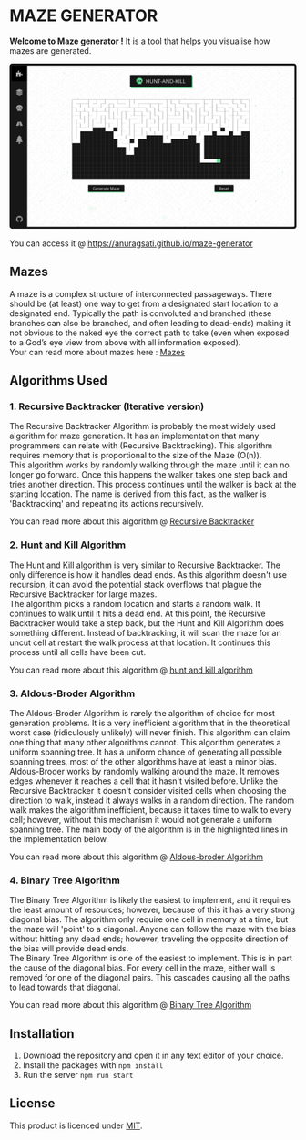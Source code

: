 # MAZE GENERATOR
**Welcome to Maze generator !**
 It is a tool that helps you visualise how mazes are generated.

![maze generator](./preview.png)

You can access it @ https://anuragsati.github.io/maze-generator

## Mazes
A maze is a complex structure of interconnected passageways. There should be (at least) one way to get from a designated start location to a designated end. Typically the path is convoluted and branched (these branches can also be branched, and often leading to dead-ends) making it not obvious to the naked eye the correct path to take (even when exposed to a God’s eye view from above with all information exposed).
<br>
Your can read more about mazes here : [Mazes](https://datagenetics.com/blog/november22015/index.html)

## Algorithms Used

### 1. Recursive Backtracker (Iterative version) 
The Recursive Backtracker Algorithm is probably the most widely used algorithm for maze generation. It has an implementation that many programmers can relate with (Recursive Backtracking). This algorithm requires memory that is proportional to the size of the Maze (O(n)).
<br>
This algorithm works by randomly walking through the maze until it can no longer go forward. Once this happens the walker takes one step back and tries another direction. This process continues until the walker is back at the starting location. The name is derived from this fact, as the walker is 'Backtracking' and repeating its actions recursively.

You can read more about this algorithm @ [Recursive Backtracker](https://en.wikipedia.org/wiki/Maze_generation_algorithm)

### 2. Hunt and Kill Algorithm
The Hunt and Kill algorithm is very similar to Recursive Backtracker. The only difference is how it handles dead ends. As this algorithm doesn't use recursion, it can avoid the potential stack overflows that plague the Recursive Backtracker for large mazes.
<br>
The algorithm picks a random location and starts a random walk. It continues to walk until it hits a dead end. At this point, the Recursive Backtracker would take a step back, but the Hunt and Kill Algorithm does something different. Instead of backtracking, it will scan the maze for an uncut cell at restart the walk process at that location. It continues this process until all cells have been cut.

You can read more about this algorithm @ [hunt and kill algorithm](https://people.cs.ksu.edu//~ashley78/wiki.ashleycoleman.me/index.php/Hunt_and_Kill_Algorithm.html)

### 3. Aldous-Broder Algorithm
The Aldous-Broder Algorithm is rarely the algorithm of choice for most generation problems. It is a very inefficient algorithm that in the theoretical worst case (ridiculously unlikely) will never finish. This algorithm can claim one thing that many other algorithms cannot. This algorithm generates a uniform spanning tree. It has a uniform chance of generating all possible spanning trees, most of the other algorithms have at least a minor bias.
<br>
Aldous-Broder works by randomly walking around the maze. It removes edges whenever it reaches a cell that it hasn't visited before. Unlike the Recursive Backtracker it doesn't consider visited cells when choosing the direction to walk, instead it always walks in a random direction. The random walk makes the algorithm inefficient, because it takes time to walk to every cell; however, without this mechanism it would not generate a uniform spanning tree. The main body of the algorithm is in the highlighted lines in the implementation below.

You can read more about this algorithm @ [Aldous-broder Algorithm](https://people.cs.ksu.edu//~ashley78/wiki.ashleycoleman.me/index.php/Aldous-Broder_Algorithm.html)


### 4. Binary Tree Algorithm
The Binary Tree Algorithm is likely the easiest to implement, and it requires the least amount of resources; however, because of this it has a very strong diagonal bias. The algorithm only require one cell in memory at a time, but the maze will 'point' to a diagonal. Anyone can follow the maze with the bias without hitting any dead ends; however, traveling the opposite direction of the bias will provide dead ends.
<br>
The Binary Tree Algorithm is one of the easiest to implement. This is in part the cause of the diagonal bias. For every cell in the maze, either wall is removed for one of the diagonal pairs. This cascades causing all the paths to lead towards that diagonal.

You can read more about this algorithm @ [Binary Tree Algorithm](https://people.cs.ksu.edu//~ashley78/wiki.ashleycoleman.me/index.php/Binary_Tree_Maze.html)


## Installation
1. Download the repository and open it in any text editor of your choice.
2. Install the packages with `npm install`
3. Run the server `npm run start`

## License
This product is licenced under [MIT](https://choosealicense.com/licenses/mit/).
